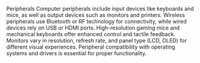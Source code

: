 Peripherals
Computer peripherals include input devices like keyboards and mice, as well as output devices such as monitors and printers. Wireless peripherals use Bluetooth or RF technology for connectivity, while wired devices rely on USB or HDMI ports. High-resolution gaming mice and mechanical keyboards offer enhanced control and tactile feedback. Monitors vary in resolution, refresh rate, and panel type (LCD, OLED) for different visual experiences. Peripheral compatibility with operating systems and drivers is essential for proper functionality.